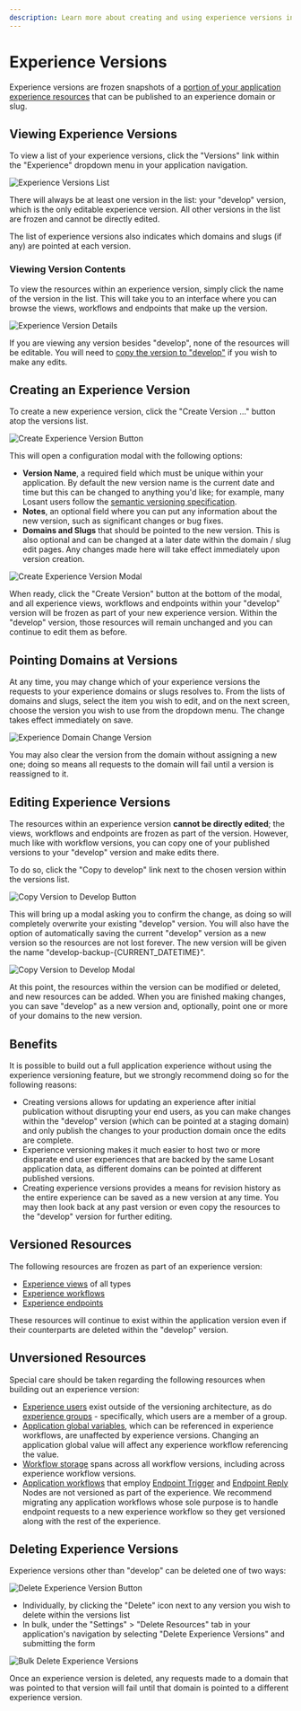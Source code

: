 ```yaml
---
description: Learn more about creating and using experience versions in the Losant platform.
---
```


# Experience Versions

Experience versions are frozen snapshots of a [portion of your application experience resources](#versioned-resources) that can be published to an experience domain or slug.

## Viewing Experience Versions

To view a list of your experience versions, click the "Versions" link within the "Experience" dropdown menu in your application navigation.

![Experience Versions List](/images/experiences/experience-versions-list.png "Experience Versions List")

There will always be at least one version in the list: your "develop" version, which is the only editable experience version. All other versions in the list are frozen and cannot be directly edited.

The list of experience versions also indicates which domains and slugs (if any) are pointed at each version.

### Viewing Version Contents

To view the resources within an experience version, simply click the name of the version in the list. This will take you to an interface where you can browse the views, workflows and endpoints that make up the version.

![Experience Version Details](/images/experiences/experience-version-details.png "Experience Version Details")

If you are viewing any version besides "develop", none of the resources will be editable. You will need to [copy the version to "develop"](#editing-experience-versions) if you wish to make any edits.

## Creating an Experience Version

To create a new experience version, click the "Create Version ..." button atop the versions list.

![Create Experience Version Button](/images/experiences/create-experience-version-button.png "Create Experience Version Button")

This will open a configuration modal with the following options:

* **Version Name**, a required field which must be unique within your application. By default the new version name is the current date and time but this can be changed to anything you'd like; for example, many Losant users follow the [semantic versioning specification](https://semver.org/).
* **Notes**, an optional field where you can put any information about the new version, such as significant changes or bug fixes.
* **Domains and Slugs** that should be pointed to the new version. This is also optional and can be changed at a later date within the domain / slug edit pages. Any changes made here will take effect immediately upon version creation.

![Create Experience Version Modal](/images/experiences/create-experience-version-modal.png "Create Experience Version Modal")

When ready, click the "Create Version" button at the bottom of the modal, and all experience views, workflows and endpoints within your "develop" version will be frozen as part of your new experience version. Within the "develop" version, those resources will remain unchanged and you can continue to edit them as before.

## Pointing Domains at Versions

At any time, you may change which of your experience versions the requests to your experience domains or slugs resolves to. From the lists of domains and slugs, select the item you wish to edit, and on the next screen, choose the version you wish to use from the dropdown menu. The change takes effect immediately on save.

![Experience Domain Change Version](/images/experiences/experience-domain-change-version.png "Experience Domain Change Version")

You may also clear the version from the domain without assigning a new one; doing so means all requests to the domain will fail until a version is reassigned to it.

## Editing Experience Versions

The resources within an experience version **cannot be directly edited**; the views, workflows and endpoints are frozen as part of the version. However, much like with workflow versions, you can copy one of your published versions to your "develop" version and make edits there.

To do so, click the "Copy to develop" link next to the chosen version within the versions list.

![Copy Version to Develop Button](/images/experiences/copy-version-to-develop-button.png "Copy Version to Develop Button")

This will bring up a modal asking you to confirm the change, as doing so will completely overwrite your existing "develop" version. You will also have the option of automatically saving the current "develop" version as a new version so the resources are not lost forever. The new version will be given the name "develop-backup-{CURRENT_DATETIME}".

![Copy Version to Develop Modal](/images/experiences/copy-version-to-develop-modal.png "Copy Version to Develop Modal")

At this point, the resources within the version can be modified or deleted, and new resources can be added. When you are finished making changes, you can save "develop" as a new version and, optionally, point one or more of your domains to the new version.

## Benefits

It is possible to build out a full application experience without using the experience versioning feature, but we strongly recommend doing so for the following reasons:

* Creating versions allows for updating an experience after initial publication without disrupting your end users, as you can make changes within the "develop" version (which can be pointed at a staging domain) and only publish the changes to your production domain once the edits are complete.
* Experience versioning makes it much easier to host two or more disparate end user experiences that are backed by the same Losant application data, as different domains can be pointed at different published versions.
* Creating experience versions provides a means for revision history as the entire experience can be saved as a new version at any time. You may then look back at any past version or even copy the resources to the "develop" version for further editing.

## Versioned Resources

The following resources are frozen as part of an experience version:

* [Experience views](/experiences/views/) of all types
* [Experience workflows](/workflows/experience-workflows/)
* [Experience endpoints](/experiences/endpoints/)

These resources will continue to exist within the application version even if their counterparts are deleted within the "develop" version.

## Unversioned Resources

Special care should be taken regarding the following resources when building out an experience version:

* [Experience users](/experiences/users/) exist outside of the versioning architecture, as do [experience groups](/experiences/groups/) - specifically, which users are a member of a group.
* [Application global variables](/applications/overview/#application-globals), which can be referenced in experience workflows, are unaffected by experience versions. Changing an application global value will affect any experience workflow referencing the value.
* [Workflow storage](/workflows/overview/#workflow-storage) spans across all workflow versions, including across experience workflow versions.
* [Application workflows](/workflows/application-workflows/) that employ [Endpoint Trigger](/workflows/triggers/endpoint/) and [Endpoint Reply](/workflows/outputs/endpoint-reply/) Nodes are not versioned as part of the experience. We recommend migrating any application workflows whose sole purpose is to handle endpoint requests to a new experience workflow so they get versioned along with the rest of the experience.

## Deleting Experience Versions

Experience versions other than "develop" can be deleted one of two ways:

![Delete Experience Version Button](/images/experiences/delete-experience-version-button.png "Delete Experience Version Button")

* Individually, by clicking the "Delete" icon next to any version you wish to delete within the versions list
* In bulk, under the "Settings" > "Delete Resources" tab in your application's navigation by selecting "Delete Experience Versions" and submitting the form

![Bulk Delete Experience Versions](/images/experiences/bulk-delete-experience-versions.png "Bulk Delete Experience Versions")

Once an experience version is deleted, any requests made to a domain that was pointed to that version will fail until that domain is pointed to a different experience version.